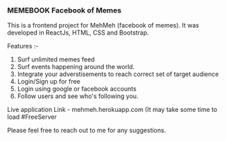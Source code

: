 ### MEMEBOOK Facebook of Memes

This is a frontend project for MehMeh (facebook of memes).
It was developed in ReactJs, HTML, CSS and Bootstrap.

Features :-

1) Surf unlimited memes feed
2) Surf events happening around the world.
3) Integrate your adverstisements to reach correct set of target audience
4) Login/Sign up for free
5) Login using google or facebook accounts
6) Follow users and see who's following you.


Live application Link - mehmeh.herokuapp.com (It may take some time to load #FreeServer

Please feel free to reach out to me for any suggestions.
